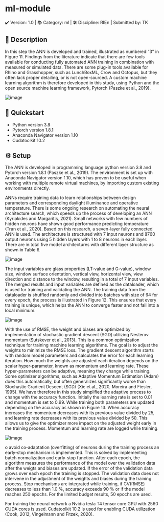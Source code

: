 # ml-module
✔️ Version: 1.0 
| 📚 Category: ml
| 🛠️ Discipline: RIEn
| Submitted by: TK

## 🧰 Description 
In this step the ANN is developed and trained, illustrated as numbered “3” in Figure 11. Findings from
the literature indicate that there are few tools available for conducting fully automated ANN training in 
combination with measured or simulated data. There are some plug-in tools available for Rhino and 
Grasshopper, such as LunchBoxML, Crow and Octopus, but they often lack proper detailing, or is not 
open-sourced. A custom machine learning algorithm is therefore developed in this study, using Python 
and the open source machine learning framework, Pytorch (Paszke et al., 2019).

![image](https://user-images.githubusercontent.com/79943730/155007666-a204d0af-7c90-4bb3-85e6-ac5f958c84e2.png)

## 👋 Quickstart
- Python version 3.8
- Pytorch version 1.8.1
- Anaconda Navigator version 1.10
- Cudatoolkit 10.2

## ⚙️ Setup
The ANN is developed in programming language python version 3.8 and Pytorch version 1.8.1
(Paszke et al., 2019). The environment is set up with Anaconda Navigator version 1.10, which has 
proven to be useful when working with multiple remote virtual machines, by importing custom 
existing environments directly.

ANNs require training data to learn relationships between design parameters and corresponding 
daylight illuminance and operative temperature. There is some ongoing research on automating the 
neural architecture search, which speeds up the process of developing an ANN (Kyriakides and 
Margaritis, 2021). Small networks with few numbers of hidden neurons have shown good
performance predicting temperature (Tran et al., 2020). Based on this research, a seven-layer fully 
connected ANN is used. The architecture is structured with 7 input neurons and 8760 output neurons 
using 5 hidden layers with 1 to 8 neurons in each layer. There are in total five model architectures with 
different layer structure as shown in Table 6.

![image](https://user-images.githubusercontent.com/79943730/155007371-cf20511d-ee96-40da-a345-4e26d25a0119.png)

The input variables are glass properties (LT-value and G-value), window size, window surface 
orientation, vertical view, horizontal view, view direction and distance to the window, resulting in a 
total of 7 input variables. The merged results and input variables are defined as the dataloader, which 
is used for training and validating the ANN. The training data from the dataloader is shuffled 
randomly and divided into batches with size of 64 for every epoch, the process is illustrated in Figure 
12. This ensures that every training is unique, which helps the ANN to converge faster and not fall into
a local minimum.

![image](https://user-images.githubusercontent.com/79943730/155007449-c85e2109-217f-4c70-afd1-b7c858cec2f7.png)

With the use of RMSE, the weight and biases are optimized by implementation of stochastic gradient 
descent (SGD) utilizing Nesterov momentum (Sutskever et al., 2013). This is a common optimization 
technique for training machine learning algorithms. The goal is to adjust the weights to minimize the 
RMSE loss. The gradient descent algorithm starts with random model parameters and calculates the 
error for each learning iteration. How much the weights are adjusted each iteration depends on the 
scalar hyper-parameter, known as momentum and learning rate. These hyper-parameters can be 
adaptive, meaning they change while training. Some optimizer algorithms, such as Adaptive 
Momentum Estimation (Adam) does this automatically, but often generalizes significantly worse than 
Stochastic Gradient Descent (SGD) (Xie et al., 2020, Moreira and Fiesler, 1995). We have therefore in 
this study simplified the adaptive process to change with the accuracy function. Initially the learning 
rate is set to 0.01 and momentum is set to 0.99. While training both parameters are updated depending 
on the accuracy as shown in Figure 13. When accuracy increases the momentum decreases with its 
previous value divided by 25, and learning rate decreases with its previous value divided by 50. This 
allows us to give the optimizer more impact on the adjusted weight early in the training process. 
Momentum and learning rate are logged while training.

![image](https://user-images.githubusercontent.com/79943730/155007533-e6b5c6f1-f92f-4476-ab03-fe4a01501c6d.png)

o avoid co-adaptation (overfitting) of neurons during the training process an early-stop mechanism is
implemented. This is solved by implementing batch normalization and early-stop function. After each
epoch, the algorithm measures the performance of the model over the validation data after the weigts 
and biases are updated. If the error of the validation data grows over each epoch the training is 
stopped. The validation data does not intervene in the adjustment of the weights and biases during the 
training process. Stop mechanisms are integrated while training, if CV(RMSE) decreases to less than 
1.0 %, accuracy exceeds 90 % or if the model reaches 250 epochs. For the limited budget results, 50 
epochs are used.

For training the neural network a Nvidia tesla T4 tensor core GPU with 2560 CUDA cores is used. 
Cudatoolkit 10.2 is used for enabling CUDA utilization (Cook, 2012, Vingelmann and Fitzek, 2020).
